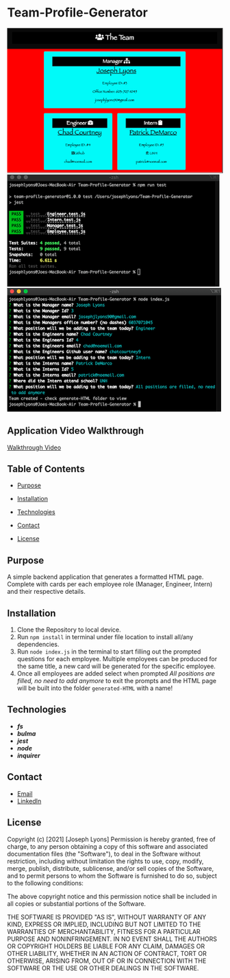 # Team-Profile-Generator

![image of card](./assets/employee-card.png)
![image of test](./assets/tests.png) 
![image of prompts](./assets/prompts.png) 

## Application Video Walkthrough

[Walkthrough Video](https://drive.google.com/file/d/1X2T0CudRiVGA2jsm3vG3jM3ambzAPgnm/view?usp=sharing)

## Table of Contents

* [Purpose](#Purpose)

* [Installation](#Installation)

* [Technologies](#Technologies)

* [Contact](#Contact)

* [License](#License)

## Purpose

A simple backend application that generates a formatted HTML page. Complete with cards per each employee role (Manager, Engineer, Intern) and their respective details.

## Installation

1. Clone the Repository to local device.
2. Run `npm install` in terminal under file location to install all/any dependencies.
3. Run `node index.js` in the terminal to start filling out the prompted questions for each employee. Multiple employees can be produced for the same title, a new card will be generated for the specific employee. 
4. Once all employees are added select when prompted *All positions are filled, no need to add anymore* to exit the prompts and the HTML page will be built into the folder `generated-HTML` with a name!  


## Technologies

* ***fs***
* ***bulma*** 
*  ***jest***
* ***node*** 
* ***inquirer***

## Contact

* [Email](mailto:josephjlyons90@gmail.com)
* [LinkedIn](www.linkedin.com/in/joseph-lyons-0a2630200/)

## License

Copyright (c) [2021] [Joseph Lyons]
Permission is hereby granted, free of charge, to any person obtaining a copy of this software and associated documentation files (the "Software"), to deal in the Software without restriction, including without limitation the rights to use, copy, modify, merge, publish, distribute, sublicense, and/or sell copies of the Software, and to permit persons to whom the Software is furnished to do so, subject to the following conditions:

The above copyright notice and this permission notice shall be included in all copies or substantial portions of the Software.

THE SOFTWARE IS PROVIDED "AS IS", WITHOUT WARRANTY OF ANY KIND, EXPRESS OR IMPLIED, INCLUDING BUT NOT LIMITED TO THE WARRANTIES OF MERCHANTABILITY, FITNESS FOR A PARTICULAR PURPOSE AND NONINFRINGEMENT. IN NO EVENT SHALL THE AUTHORS OR COPYRIGHT HOLDERS BE LIABLE FOR ANY CLAIM, DAMAGES OR OTHER LIABILITY, WHETHER IN AN ACTION OF CONTRACT, TORT OR OTHERWISE, ARISING FROM, OUT OF OR IN CONNECTION WITH THE SOFTWARE OR THE USE OR OTHER DEALINGS IN THE SOFTWARE.
